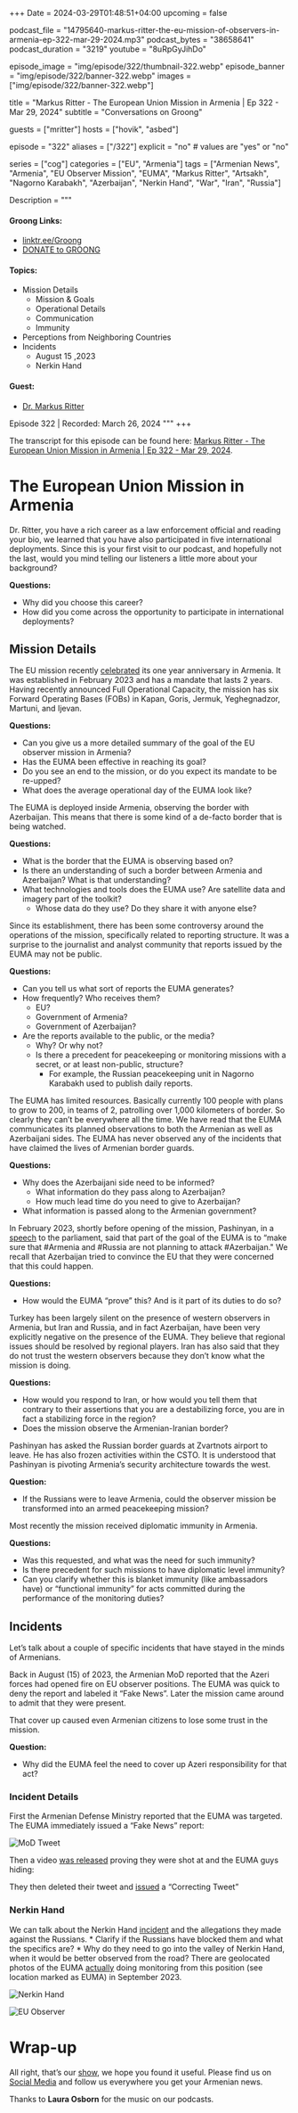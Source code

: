 +++
Date = 2024-03-29T01:48:51+04:00
upcoming = false

podcast_file = "14795640-markus-ritter-the-eu-mission-of-observers-in-armenia-ep-322-mar-29-2024.mp3"
podcast_bytes = "38658641"
podcast_duration = "3219"
youtube = "8uRpGyJihDo"

episode_image = "img/episode/322/thumbnail-322.webp"
episode_banner = "img/episode/322/banner-322.webp"
images = ["img/episode/322/banner-322.webp"]

title = "Markus Ritter - The European Union Mission in Armenia | Ep 322 - Mar 29, 2024"
subtitle = "Conversations on Groong"

guests = ["mritter"]
hosts = ["hovik", "asbed"]

episode = "322"
aliases = ["/322"]
explicit = "no" # values are "yes" or "no"

series = ["cog"]
categories = ["EU", "Armenia"]
tags = ["Armenian News", "Armenia", "EU Observer Mission", "EUMA", "Markus Ritter", "Artsakh", "Nagorno Karabakh", "Azerbaijan", "Nerkin Hand", "War", "Iran", "Russia"]

Description = """

#### Groong Links:
* [linktr.ee/Groong](https://linktr.ee/groong)
* [DONATE to GROONG](https://podcasts.groong.org/donate)

#### Topics:
* Mission Details
    * Mission & Goals
    * Operational Details
    * Communication
    * Immunity
* Perceptions from Neighboring Countries
* Incidents
    * August 15 ,2023
    * Nerkin Hand

#### Guest:
* [Dr. Markus Ritter](/guest/mritter)

Episode 322 | Recorded: March 26, 2024
"""
+++

The transcript for this episode can be found here: [Markus Ritter - The European Union Mission in Armenia | Ep 322 - Mar 29, 2024](https://podcasts.groong.org/20240402-01-interview-markus-ritter-eu-monitoring-mission-armenia-euma/).

# The European Union Mission in Armenia

Dr. Ritter, you have a rich career as a law enforcement official and reading your bio, we learned that you have also participated in five international deployments. Since this is your first visit to our podcast, and hopefully not the last, would you mind telling our listeners a little more about your background? 

**Questions:**
* Why did you choose this career?
* How did you come across the opportunity to participate in international deployments?


## Mission Details

The EU mission recently [celebrated](https://www.eeas.europa.eu/eeas/civilian-operations-commander-visits-armenia-1st-euma-anniversary_en?s=410283) its one year anniversary in Armenia. It was established in February 2023 and has a mandate that lasts 2 years. Having recently announced Full Operational Capacity, the mission has six Forward Operating Bases (FOBs) in Kapan, Goris, Jermuk, Yeghegnadzor, Martuni, and Ijevan.

**Questions:**
* Can you give us a more detailed summary of the goal of the EU observer mission in Armenia?
* Has the EUMA been effective in reaching its goal?
* Do you see an end to the mission, or do you expect its mandate to be re-upped?
* What does the average operational day of the EUMA look like?

The EUMA is deployed inside Armenia, observing the border with Azerbaijan. This means that there is some kind of a de-facto border that is being watched.

**Questions:**
* What is the border that the EUMA is observing based on?
* Is there an understanding of such a border between Armenia and Azerbaijan? What is that understanding?
* What technologies and tools does the EUMA use? Are satellite data and imagery part of the toolkit?
    * Whose data do they use? Do they share it with anyone else?

Since its establishment, there has been some controversy around the operations of the mission, specifically related to reporting structure. It was a surprise to the journalist and analyst community that reports issued by the EUMA may not be public.

**Questions:**
* Can you tell us what sort of reports the EUMA generates?
* How frequently? Who receives them?
    * EU?
    * Government of Armenia?
    * Government of Azerbaijan?
* Are the reports available to the public, or the media?
    * Why? Or why not?
    * Is there a precedent for peacekeeping or monitoring missions with a secret, or at least non-public, structure?
        * For example, the Russian peacekeeping unit in Nagorno Karabakh used to publish daily reports.

The EUMA has limited resources. Basically currently 100 people with plans to grow to 200, in teams of 2, patrolling over 1,000 kilometers of border. So clearly they can’t be everywhere all the time. We have read that the EUMA communicates its planned observations to both the Armenian as well as Azerbaijani sides. The EUMA has never observed any of the incidents that have claimed the lives of Armenian border guards.

**Questions:**
* Why does the Azerbaijani side need to be informed?
    * What information do they pass along to Azerbaijan?
    * How much lead time do you need to give to Azerbaijan?
* What information is passed along to the Armenian government?

In February 2023, shortly before opening of the mission, Pashinyan, in a [speech](https://twitter.com/Aeternum7/status/1623329532173250562) to the parliament, said that part of the goal of the EUMA is to “make sure that #Armenia and #Russia are not planning to attack #Azerbaijan." We recall that Azerbaijan tried to convince the EU that they were concerned that this could happen.

**Questions:**
* How would the EUMA “prove” this? And is it part of its duties to do so?

Turkey has been largely silent on the presence of western observers in Armenia, but Iran and Russia, and in fact Azerbaijan, have been very explicitly negative on the presence of the EUMA. They believe that regional issues should be resolved by regional players. Iran has also said that they do not trust the western observers because they don’t know what the mission is doing.

**Questions:**
* How would you respond to Iran, or how would you tell them that contrary to their assertions that you are a destabilizing force, you are in fact a stabilizing force in the region?
* Does the mission observe the Armenian-Iranian border?

Pashinyan has asked the Russian border guards at Zvartnots airport to leave. He has also frozen activities within the CSTO. It is understood that Pashinyan is pivoting Armenia’s security architecture towards the west.

**Question:**
* If the Russians were to leave Armenia, could the observer mission be transformed into an armed peacekeeping mission?

Most recently the mission received diplomatic immunity in Armenia.

**Questions:**
* Was this requested, and what was the need for such immunity?
* Is there precedent for such missions to have diplomatic level immunity?
* Can you clarify whether this is blanket immunity (like ambassadors have) or “functional immunity” for acts committed during the performance of the monitoring duties?


## Incidents

Let’s talk about a couple of specific incidents that have stayed in the minds of Armenians.

Back in August (15) of 2023, the Armenian MoD reported that the Azeri forces had opened fire on EU observer positions. The EUMA was quick to deny the report and labeled it “Fake News”. Later the mission came around to admit that they were present.

That cover up caused even Armenian citizens to lose some trust in the mission.

**Question:**
* Why did the EUMA feel the need to cover up Azeri responsibility for that act?


### Incident Details

First the Armenian Defense Ministry reported that the EUMA was targeted. The EUMA immediately issued a “Fake News” report:

![MoD Tweet](/img/episode/322/MoD-tweet.webp "MoD Tweet")

Then a video [was released](https://twitter.com/vermedianetwork/status/1691466730319609856) proving they were shot at and the EUMA guys hiding:

They then deleted their tweet and [issued](https://twitter.com/EUmARMENIA/status/1691433631414124545) a “Correcting Tweet”


### Nerkin Hand

We can talk about the Nerkin Hand [incident](https://twitter.com/HovikYerevan/status/1763311065650037101) and the allegations they made against the Russians.
    * Clarify if the Russians have blocked them and what the specifics are?
    * Why do they need to go into the valley of Nerkin Hand, when it would be better observed from the road? There are geolocated photos of the EUMA [actually](https://twitter.com/Aeternum7/status/1763202051402518757) doing monitoring from this position (see location marked as EUMA) in September 2023.


![Nerkin Hand](/img/episode/322/Nerkin-Hand.webp "Nerkin Hand")


![EU Observer](/img/episode/322/observer.webp "EU Observer")


# Wrap-up

All right, that’s our [show](https://podcasts.groong.org/), we hope you found it useful. Please find us on [Social Media](https://linktr.ee/groong) and follow us everywhere you get your Armenian news.

Thanks to **Laura Osborn** for the music on our podcasts.
